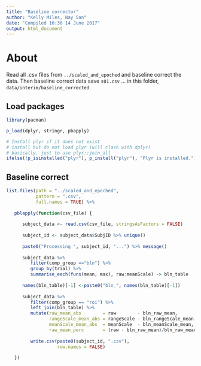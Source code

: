 ```yaml
---
title: "Baseline corrector"
author: "Kelly Miles, Nay San"
date: "Compiled 16:36 14 June 2017"
output: html_document
---
```


# About

Read all .csv files from `../scaled_and_epoched` and baseline correct the data. Then baseline correct data save `s01.csv` ... in this folder, `data/interim/baseline_corrected`.

## Load packages


```r
library(pacman)

p_load(dplyr, stringr, pbapply)

# Install plyr if it does not exist
# install but do not load plyr (will clash with dplyr)
# basically, just to use plyr::join_all
ifelse(!p_isinstalled("plyr"), p_install("plyr"), "Plyr is installed.")
```

## Baseline correct


```r
list.files(path = "../scaled_and_epoched",
           pattern = ".csv",
           full.names = TRUE) %>%
   
   pblapply(function(csv_file) {
      
      subject_data <- read.csv(csv_file, stringsAsFactors = FALSE)
      
      subject_id <- subject_data$SubjID %>% unique()
      
      paste0("Processing ", subject_id, "...") %>% message()
      
      subject_data %>%
         filter(comp_group =="bln") %>%
         group_by(trial) %>%
         summarise_each(funs(mean, max), raw:meanScale) -> bln_table
      
      names(bln_table)[-1] <-paste0("bln_", names(bln_table)[-1])
      
      subject_data %>%
         filter(comp_group == "roi") %>%
         left_join(bln_table) %>%
         mutate(raw_mean_abs        = raw        - bln_raw_mean,
                rangeScale_mean_abs = rangeScale - bln_rangeScale_mean,
                meanScale_mean_abs  = meanScale  - bln_meanScale_mean,
                raw_mean_perc       = (raw - bln_raw_mean)/bln_raw_mean*100) %>%
         
         write.csv(paste0(subject_id, ".csv"),
                   row.names = FALSE)
      
   })
```


